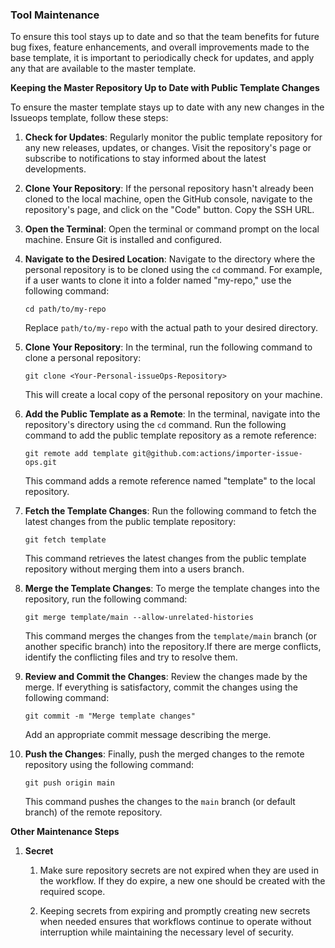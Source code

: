 ### **Tool Maintenance**

To ensure this tool stays up to date and so that the team benefits for future bug fixes, feature enhancements, and overall improvements made to the base template, it is important to periodically check for updates, and apply any that are available to the master template. 

**Keeping the Master Repository Up to Date with Public Template Changes**

To ensure the master template stays up to date with any new changes in the Issueops template, follow these steps:

1. **Check for Updates**: Regularly monitor the public template repository for any new releases, updates, or changes. Visit the repository's page or subscribe to notifications to stay informed about the latest developments.

2. **Clone Your Repository**: If the personal repository hasn't already been cloned to the local machine, open the GitHub console, navigate to the repository's page, and click on the "Code" button. Copy the SSH URL.

3. **Open the Terminal**: Open the terminal or command prompt on the local machine. Ensure Git is installed and configured.

4. **Navigate to the Desired Location**: Navigate to the directory where the personal repository is to be cloned using the `cd` command. For example, if a user wants to clone it into a folder named "my-repo," use the following command:

   ```
   cd path/to/my-repo
   ```

   Replace `path/to/my-repo` with the actual path to your desired directory.

5. **Clone Your Repository**: In the terminal, run the following command to clone a personal repository:

   ```
   git clone <Your-Personal-issueOps-Repository>
   ```

   This will create a local copy of the personal repository on your machine.

6. **Add the Public Template as a Remote**: In the terminal, navigate into the repository's directory using the `cd` command. Run the following command to add the public template repository as a remote reference:

   ```
   git remote add template git@github.com:actions/importer-issue-ops.git
   ```

   This command adds a remote reference named "template" to the local repository.

7. **Fetch the Template Changes**: Run the following command to fetch the latest changes from the public template repository:

   ```
   git fetch template
   ```

   This command retrieves the latest changes from the public template repository without merging them into a users branch.

8. **Merge the Template Changes**: To merge the template changes into the repository, run the following command:

   ```
   git merge template/main --allow-unrelated-histories
   ```

   This command merges the changes from the `template/main` branch (or another specific branch) into the repository.If there are merge conflicts, identify the conflicting files and try to resolve them.

9. **Review and Commit the Changes**: Review the changes made by the merge. If everything is satisfactory, commit the changes using the following command:

   ```
   git commit -m "Merge template changes"
   ```

   Add an appropriate commit message describing the merge.

10. **Push the Changes**: Finally, push the merged changes to the remote repository using the following command:

    ```
    git push origin main
    ```

    This command pushes the changes to the `main` branch (or default branch) of the remote repository.

**Other Maintenance Steps** 

1. **Secret** 

    1. Make sure repository secrets are not expired when they are used in the workflow.  If they do expire, a new one should be created with the required scope.

    2. Keeping secrets from expiring and promptly creating new secrets when needed ensures that workflows continue to operate without interruption while maintaining the necessary level of security.



